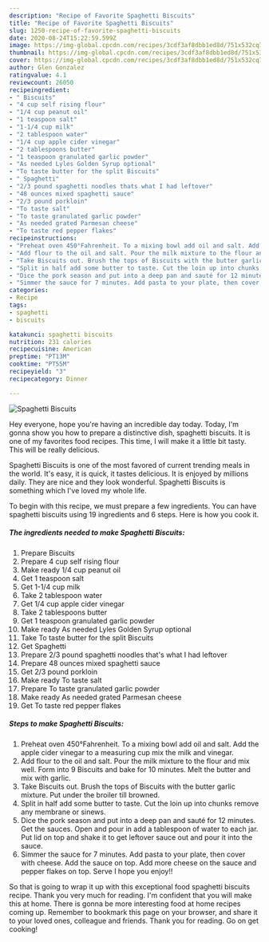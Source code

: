 ```yaml
---
description: "Recipe of Favorite Spaghetti Biscuits"
title: "Recipe of Favorite Spaghetti Biscuits"
slug: 1250-recipe-of-favorite-spaghetti-biscuits
date: 2020-08-24T15:22:59.599Z
image: https://img-global.cpcdn.com/recipes/3cdf3af8dbb1ed8d/751x532cq70/spaghetti-biscuits-recipe-main-photo.jpg
thumbnail: https://img-global.cpcdn.com/recipes/3cdf3af8dbb1ed8d/751x532cq70/spaghetti-biscuits-recipe-main-photo.jpg
cover: https://img-global.cpcdn.com/recipes/3cdf3af8dbb1ed8d/751x532cq70/spaghetti-biscuits-recipe-main-photo.jpg
author: Glen Gonzalez
ratingvalue: 4.1
reviewcount: 26050
recipeingredient:
- " Biscuits"
- "4 cup self rising flour"
- "1/4 cup peanut oil"
- "1 teaspoon salt"
- "1-1/4 cup milk"
- "2 tablespoon water"
- "1/4 cup apple cider vinegar"
- "2 tablespoons butter"
- "1 teaspoon granulated garlic powder"
- "As needed Lyles Golden Syrup optional"
- "To taste butter for the split Biscuits"
- " Spaghetti"
- "2/3 pound spaghetti noodles thats what I had leftover"
- "48 ounces mixed spaghetti sauce"
- "2/3 pound porkloin"
- "To taste salt"
- "To taste granulated garlic powder"
- "As needed grated Parmesan cheese"
- "To taste red pepper flakes"
recipeinstructions:
- "Preheat oven 450°Fahrenheit. To a mixing bowl add oil and salt. Add the apple cider vinegar to a measuring cup mix the milk and vinegar."
- "Add flour to the oil and salt. Pour the milk mixture to the flour and mix well. Form into 9 Biscuits and bake for 10 minutes. Melt the butter and mix with garlic."
- "Take Biscuits out. Brush the tops of Biscuits with the butter garlic mixture. Put under the broiler till browned."
- "Split in half add some butter to taste. Cut the loin up into chunks remove any membrane or sinews."
- "Dice the pork season and put into a deep pan and sauté for 12 minutes. Get the sauces. Open and pour in add a tablespoon of water to each jar. Put lid on top and shake it to get leftover sauce out and pour it into the sauce."
- "Simmer the sauce for 7 minutes. Add pasta to your plate, then cover with cheese. Add the sauce on top. Add more cheese on the sauce and pepper flakes on top. Serve I hope you enjoy!!"
categories:
- Recipe
tags:
- spaghetti
- biscuits

katakunci: spaghetti biscuits 
nutrition: 231 calories
recipecuisine: American
preptime: "PT13M"
cooktime: "PT55M"
recipeyield: "3"
recipecategory: Dinner

---
```



![Spaghetti Biscuits](https://img-global.cpcdn.com/recipes/3cdf3af8dbb1ed8d/751x532cq70/spaghetti-biscuits-recipe-main-photo.jpg)

Hey everyone, hope you're having an incredible day today. Today, I'm gonna show you how to prepare a distinctive dish, spaghetti biscuits. It is one of my favorites food recipes. This time, I will make it a little bit tasty. This will be really delicious.



Spaghetti Biscuits is one of the most favored of current trending meals in the world. It's easy, it is quick, it tastes delicious. It is enjoyed by millions daily. They are nice and they look wonderful. Spaghetti Biscuits is something which I've loved my whole life.


To begin with this recipe, we must prepare a few ingredients. You can have spaghetti biscuits using 19 ingredients and 6 steps. Here is how you cook it.

<!--inarticleads1-->

##### The ingredients needed to make Spaghetti Biscuits:

1. Prepare  Biscuits
1. Prepare 4 cup self rising flour
1. Make ready 1/4 cup peanut oil
1. Get 1 teaspoon salt
1. Get 1-1/4 cup milk
1. Take 2 tablespoon water
1. Get 1/4 cup apple cider vinegar
1. Take 2 tablespoons butter
1. Get 1 teaspoon granulated garlic powder
1. Make ready As needed Lyles Golden Syrup optional
1. Take To taste butter for the split Biscuits
1. Get  Spaghetti
1. Prepare 2/3 pound spaghetti noodles that&#39;s what I had leftover
1. Prepare 48 ounces mixed spaghetti sauce
1. Get 2/3 pound porkloin
1. Make ready To taste salt
1. Prepare To taste granulated garlic powder
1. Make ready As needed grated Parmesan cheese
1. Get To taste red pepper flakes




<!--inarticleads2-->

##### Steps to make Spaghetti Biscuits:

1. Preheat oven 450°Fahrenheit. To a mixing bowl add oil and salt. Add the apple cider vinegar to a measuring cup mix the milk and vinegar.
1. Add flour to the oil and salt. Pour the milk mixture to the flour and mix well. Form into 9 Biscuits and bake for 10 minutes. Melt the butter and mix with garlic.
1. Take Biscuits out. Brush the tops of Biscuits with the butter garlic mixture. Put under the broiler till browned.
1. Split in half add some butter to taste. Cut the loin up into chunks remove any membrane or sinews.
1. Dice the pork season and put into a deep pan and sauté for 12 minutes. Get the sauces. Open and pour in add a tablespoon of water to each jar. Put lid on top and shake it to get leftover sauce out and pour it into the sauce.
1. Simmer the sauce for 7 minutes. Add pasta to your plate, then cover with cheese. Add the sauce on top. Add more cheese on the sauce and pepper flakes on top. Serve I hope you enjoy!!




So that is going to wrap it up with this exceptional food spaghetti biscuits recipe. Thank you very much for reading. I'm confident that you will make this at home. There is gonna be more interesting food at home recipes coming up. Remember to bookmark this page on your browser, and share it to your loved ones, colleague and friends. Thank you for reading. Go on get cooking!
